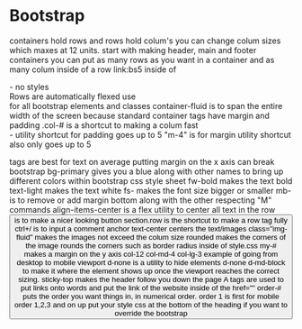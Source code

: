 # Bootstrap
containers hold rows and rows hold colum's
you can change colum sizes which maxes at 12 units. 
start with making header, main and footer containers
you can put as many rows as you want in a container and as many colum inside of a row
link:bs5 inside of <head>
<div class="container">
<section><section> - no styles 
<section class="row">
<div class="col-6">
Rows are automatically flexed
use <div><div> for all bootstrap elements and classes
container-fluid is to span the entire width of the screen because standard container tags have margin and padding
.col-#  is a shortcut to making a colum fast
<div class="col-6 p-1">- utility shortcut for padding goes up to 5
"m-4" is for margin utility shortcut also only goes up to 5
<p><p> tags are best for text on average
putting margin on the x axis can break bootstrap
bg-primary gives you a blue along with other names to bring up different colors within bootstrap css style sheet
fw-bold makes the text bold
text-light makes the text white
fs- makes the font size bigger or smaller
mb- is to remove or add margin bottom along with the other respecting "M" commands
align-items-center is a flex utility to center all text in the row
<button class="btn"> is to make a nicer looking button
section.row is the shortcut to make a row tag fully
ctrl+/ is to input a comment anchor
text-center centers the text/images
class="img-fluid" makes the images not exceed the colum size
rounded makes the corners of the image rounds the corners such as border radius inside of style.css
my-#  makes a margin on the y axis
col-12 col-md-4 col-lg-3 example of going from desktop to mobile viewport
d-none is a utility to hide elements
d-none d-md-block to make it where the element shows up once the viewport reaches the correct sizing.
sticky-top makes the header follow you down the page
A tags are used to put links onto words and put the link of the website inside of the href=""
order-# puts the order you want things in, in numerical order.
order 1 is first for mobile
order 1,2,3 and on up
put your style css at the bottom of the heading if you want to override the bootstrap
